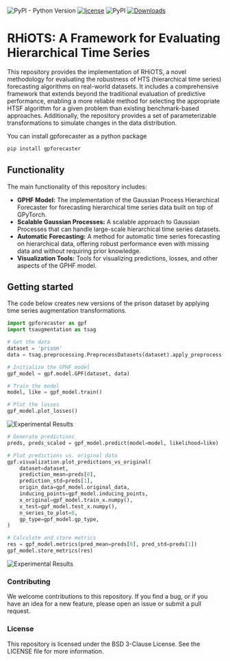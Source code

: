 ![PyPI - Python Version](https://img.shields.io/pypi/pyversions/gpforecaster)
[![license](https://img.shields.io/badge/License-BSD%203-brightgreen)](https://github.com/luisroque/hierarchical_gp_forecaster/blob/main/LICENSE)
![PyPI](https://img.shields.io/pypi/v/gpforecaster)
[![Downloads](https://pepy.tech/badge/gpforecaster)](https://pepy.tech/project/gpforecaster)

# RHiOTS: A Framework for Evaluating Hierarchical Time Series

This repository provides the implementation of RHiOTS, a novel methodology for evaluating the robustness of HTS (hierarchical time series) forecasting algorithms on real-world datasets. It includes a comprehensive framework that extends beyond the traditional evaluation of predictive performance, enabling a more reliable method for selecting the appropriate HTSF algorithm for a given problem than existing benchmark-based approaches. Additionally, the repository provides a set of parameterizable transformations to simulate changes in the data distribution.

You can install gpforecaster as a python package
```python
pip install gpforecaster
```

## Functionality


The main functionality of this repository includes:

* **GPHF Model:** The implementation of the Gaussian Process Hierarchical Forecaster for forecasting hierarchical time series data built on top of GPyTorch.
* **Scalable Gaussian Processes:** A scalable approach to Gaussian Processes that can handle large-scale hierarchical time series datasets.
* **Automatic Forecasting:** A method for automatic time series forecasting on hierarchical data, offering robust performance even with missing data and without requiring prior knowledge.
* **Visualization Tools:** Tools for visualizing predictions, losses, and other aspects of the GPHF model.


## Getting started
The code below creates new versions of the prison dataset by applying time series augmentation transformations.

```python
import gpforecaster as gpf
import tsaugmentation as tsag

# Get the data
dataset = 'prison'
data = tsag.preprocessing.PreprocessDatasets(dataset).apply_preprocess()

# Initialize the GPHF model
gpf_model = gpf.model.GPF(dataset, data)

# Train the model
model, like = gpf_model.train()

# Plot the losses
gpf_model.plot_losses()
```

![Experimental Results](loss.png)

```python
# Generate predictions
preds, preds_scaled = gpf_model.predict(model=model, likelihood=like)

# Plot predictions vs. original data
gpf.visualization.plot_predictions_vs_original(
    dataset=dataset,
    prediction_mean=preds[0],
    prediction_std=preds[1],
    origin_data=gpf_model.original_data,
    inducing_points=gpf_model.inducing_points,
    x_original=gpf_model.train_x.numpy(),
    x_test=gpf_model.test_x.numpy(),
    n_series_to_plot=8,
    gp_type=gpf_model.gp_type,
)

# Calculate and store metrics
res = gpf_model.metrics(pred_mean=preds[0], pred_std=preds[1])
gpf_model.store_metrics(res)
```

![Experimental Results](pred.png)

### Contributing
We welcome contributions to this repository. If you find a bug, or if you have an idea for a new feature, please open an issue or submit a pull request.

### License
This repository is licensed under the BSD 3-Clause License. See the LICENSE file for more information.